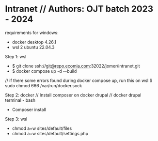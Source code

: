 # Intranet // Authors: OJT batch 2023 - 2024

requirements for windows:
- docker desktop 4.26.1
- wsl 2 ubuntu 22.04.3

Step 1: wsl
- $ git clone ssh://git@repo.ecomia.com:32022/jomer/intranet.git
- $ docker compose up -d --build

// if there some errors found during docker compose up, run this on wsl
$ sudo chmod 666 /var/run/docker.sock

Step 2: docker
// Install composer on docker drupal
// docker drupal terminal - bash 
- Composer install

Step 3: wsl
- chmod a+w sites/default/files
- chmod a+w sites/default/settings.php

